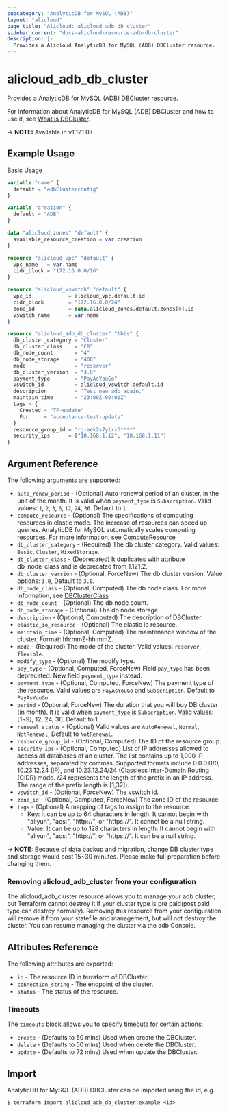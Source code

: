 ```yaml
---
subcategory: "AnalyticDB for MySQL (ADB)"
layout: "alicloud"
page_title: "Alicloud: alicloud_adb_db_cluster"
sidebar_current: "docs-alicloud-resource-adb-db-cluster"
description: |-
  Provides a Alicloud AnalyticDB for MySQL (ADB) DBCluster resource.
---
```


# alicloud\_adb\_db\_cluster

Provides a AnalyticDB for MySQL (ADB) DBCluster resource.

For information about AnalyticDB for MySQL (ADB) DBCluster and how to use it, see [What is DBCluster](https://www.alibabacloud.com/help/en/doc-detail/190519.htm).

-> **NOTE:** Available in v1.121.0+.

## Example Usage

Basic Usage

```terraform
variable "name" {
  default = "adbClusterconfig"
}

variable "creation" {
  default = "ADB"
}

data "alicloud_zones" "default" {
  available_resource_creation = var.creation
}

resource "alicloud_vpc" "default" {
  vpc_name   = var.name
  cidr_block = "172.16.0.0/16"
}

resource "alicloud_vswitch" "default" {
  vpc_id            = alicloud_vpc.default.id
  cidr_block        = "172.16.0.0/24"
  zone_id           = data.alicloud_zones.default.zones[0].id
  vswitch_name      = var.name
}

resource "alicloud_adb_db_cluster" "this" {
  db_cluster_category = "Cluster"
  db_cluster_class    = "C8"
  db_node_count       = "4"
  db_node_storage     = "400"
  mode                = "reserver"
  db_cluster_version  = "3.0"
  payment_type        = "PayAsYouGo"
  vswitch_id          = alicloud_vswitch.default.id
  description         = "Test new adb again."
  maintain_time       = "23:00Z-00:00Z"
  tags = {
    Created = "TF-update"
    For     = "acceptance-test-update"
  }
  resource_group_id = "rg-aek2s7ylxx6****"
  security_ips      = ["10.168.1.12", "10.168.1.11"]
}
```

## Argument Reference

The following arguments are supported:

* `auto_renew_period` - (Optional) Auto-renewal period of an cluster, in the unit of the month. It is valid when `payment_type` is `Subscription`. Valid values: `1`, `2`, `3`, `6`, `12`, `24`, `36`. Default to `1`.
* `compute_resource` - (Optional) The specifications of computing resources in elastic mode. The increase of resources can speed up queries. AnalyticDB for MySQL automatically scales computing resources. For more information, see [ComputeResource](https://www.alibabacloud.com/help/en/doc-detail/144851.htm)
* `db_cluster_category` - (Required) The db cluster category. Valid values: `Basic`, `Cluster`, `MixedStorage`.
* `db_cluster_class` - (Deprecated) It duplicates with attribute db_node_class and is deprecated from 1.121.2.
* `db_cluster_version` - (Optional, ForceNew) The db cluster version. Value options: `3.0`, Default to `3.0`.
* `db_node_class` - (Optional, Computed) The db node class. For more information, see [DBClusterClass](https://help.aliyun.com/document_detail/190519.html)
* `db_node_count` - (Optional) The db node count.
* `db_node_storage` - (Optional) The db node storage.
* `description` - (Optional, Computed) The description of DBCluster.
* `elastic_io_resource` - (Optional) The elastic io resource.
* `maintain_time` - (Optional, Computed) The maintenance window of the cluster. Format: hh:mmZ-hh:mmZ.
* `mode` - (Required) The mode of the cluster. Valid values: `reserver`, `flexible`.
* `modify_type` - (Optional) The modify type.
* `pay_type` - (Optional, Computed, ForceNew) Field `pay_type` has been deprecated. New field `payment_type` instead.
* `payment_type` - (Optional, Computed, ForceNew) The payment type of the resource. Valid values are `PayAsYouGo` and `Subscription`. Default to `PayAsYouGo`.
* `period` - (Optional, ForceNew) The duration that you will buy DB cluster (in month). It is valid when `payment_type` is `Subscription`. Valid values: [1~9], 12, 24, 36. Default to 1.
* `renewal_status` - (Optional) Valid values are `AutoRenewal`, `Normal`, `NotRenewal`, Default to `NotRenewal`.
* `resource_group_id` - (Optional, Computed) The ID of the resource group.
* `security_ips` - (Optional, Computed) List of IP addresses allowed to access all databases of an cluster. The list contains up to 1,000 IP addresses, separated by commas. Supported formats include 0.0.0.0/0, 10.23.12.24 (IP), and 10.23.12.24/24 (Classless Inter-Domain Routing (CIDR) mode. /24 represents the length of the prefix in an IP address. The range of the prefix length is [1,32]).
* `vswitch_id` - (Optional, ForceNew) The vswitch id.
* `zone_id` - (Optional, Computed, ForceNew) The zone ID of the resource.
* `tags` - (Optional) A mapping of tags to assign to the resource.
    - Key: It can be up to 64 characters in length. It cannot begin with "aliyun", "acs:", "http://", or "https://". It cannot be a null string.
    - Value: It can be up to 128 characters in length. It cannot begin with "aliyun", "acs:", "http://", or "https://". It can be a null string.

-> **NOTE:** Because of data backup and migration, change DB cluster type and storage would cost 15~30 minutes. Please make full preparation before changing them.

### Removing alicloud_adb_cluster from your configuration
 
The alicloud_adb_cluster resource allows you to manage your adb cluster, but Terraform cannot destroy it if your cluster type is pre paid(post paid type can destroy normally). Removing this resource from your configuration will remove it from your statefile and management, but will not destroy the cluster. You can resume managing the cluster via the adb Console.

## Attributes Reference

The following attributes are exported:

* `id` - The resource ID in terraform of DBCluster.
* `connection_string` - The endpoint of the cluster.
* `status` - The status of the resource.

### Timeouts

The `timeouts` block allows you to specify [timeouts](https://www.terraform.io/docs/configuration-0-11/resources.html#timeouts) for certain actions:

* `create` - (Defaults to 50 mins) Used when create the DBCluster.
* `delete` - (Defaults to 50 mins) Used when delete the DBCluster.
* `update` - (Defaults to 72 mins) Used when update the DBCluster.

## Import

AnalyticDB for MySQL (ADB) DBCluster can be imported using the id, e.g.

```
$ terraform import alicloud_adb_db_cluster.example <id>
```